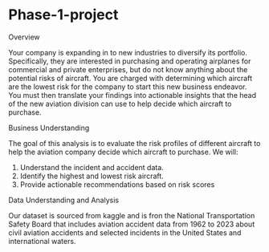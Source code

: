 # Phase-1-project
Overview

Your company is expanding in to new industries to diversify its portfolio. Specifically, they are interested in purchasing and operating airplanes for commercial and private enterprises, but do not know anything about the potential risks of aircraft. You are charged with determining which aircraft are the lowest risk for the company to start this new business endeavor. You must then translate your findings into actionable insights that the head of the new aviation division can use to help decide which aircraft to purchase.

Business Understanding

The goal of this analysis is to evaluate the risk profiles of different aircraft to help the aviation company decide which aircraft to purchase.
We will:
1. Understand the incident and accident data.
2. Identify the highest and lowest risk aircraft.
3. Provide actionable recommendations based on risk scores


Data Understanding and Analysis

Our dataset is sourced from kaggle and is fron the National Transportation Safety Board that includes aviation accident data from 1962 to 2023 about civil aviation accidents and selected incidents in the United States and international waters.




